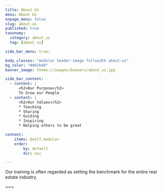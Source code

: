 ```yaml
---
title: About Us
menu: About Us
onpage_menu: false
slug: about-us
published: true
taxonomy:
  category: about_us
  tag: [about us]

side_bar_menu: true;

body_classes: "modular header-image fullwidth about-us"
bg_color: "#002b49"
banner_image: theme://images/banners/about_us.jpg

side_bar_content:
  - content: |
      <h2>Our Purpose</h2>
      To Grow our People
  - content: |
      <h2>Our Values</h2>
      * Teaching
      * Sharing
      * Guiding
      * Inspiring
      * Helping others to be great

content:
    items: @self.modular
    order:
        by: default
        dir: asc

---
```

Our training is often regarded as setting the benchmark for the entire real estate industry.

===
